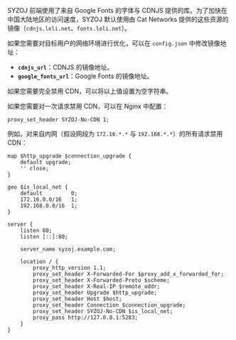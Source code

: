 SYZOJ 前端使用了来自 Google Fonts 的字体与 CDNJS 提供的库。为了加快在中国大陆地区的访问速度，SYZOJ 默认使用由 Cat Networks 提供的这些资源的镜像（`cdnjs.loli.net`、`fonts.loli.net`）。

如果您需要对目标用户的网络环境进行优化，可以在 `config.json` 中修改镜像地址：

* **`cdnjs_url`**：CDNJS 的镜像地址。
* **`google_fonts_url`**：Google Fonts 的镜像地址。

如果您需要完全禁用 CDN，可以将以上值设置为空字符串。

如果您需要对一次请求禁用 CDN，可以在 Nginx 中配置：

```nginx
proxy_set_header SYZOJ-No-CDN 1;
```

例如，对来自内网（假设网段为 `172.16.*.*` 与 `192.168.*.*`）的所有请求禁用 CDN：

```nginx
map $http_upgrade $connection_upgrade {
    default upgrade;
    '' close;
}

geo $is_local_net {
    default         0;
    172.16.0.0/16   1;
    192.168.0.0/16  1;
}

server {
    listen 80;
    listen [::]:80;
    
    server_name syzoj.example.com;

    location / {
        proxy_http_version 1.1;
        proxy_set_header X-Forwarded-For $proxy_add_x_forwarded_for;
        proxy_set_header X-Forwarded-Proto $scheme;
        proxy_set_header X-Real-IP $remote_addr;
        proxy_set_header Upgrade $http_upgrade;
        proxy_set_header Host $host;
        proxy_set_header Connection $connection_upgrade;
        proxy_set_header SYZOJ-No-CDN $is_local_net;
        proxy_pass http://127.0.0.1:5283;
    }
}
```